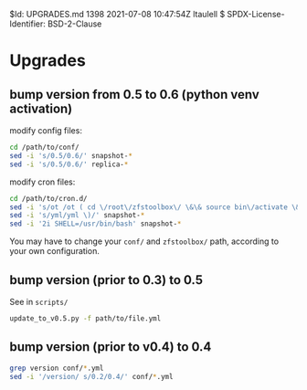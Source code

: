  $Id: UPGRADES.md 1398 2021-07-08 10:47:54Z ltaulell $
 SPDX-License-Identifier: BSD-2-Clause

# Upgrades

## bump version from 0.5 to 0.6 (python venv activation)

modify config files:

``` bash
cd /path/to/conf/
sed -i 's/0.5/0.6/' snapshot-*
sed -i 's/0.5/0.6/' replica-*
```

modify cron files:

``` bash
cd /path/to/cron.d/
sed -i 's/ot /ot ( cd \/root\/zfstoolbox\/ \&\& source bin\/activate \&\& /' snapshot-*
sed -i 's/yml/yml \)/' snapshot-*
sed -i '2i SHELL=/usr/bin/bash' snapshot-*
```
You may have to change your ``conf/`` and ``zfstoolbox/`` path, according to your own configuration.


## bump version (prior to 0.3) to 0.5

See in ``scripts/``

``` bash
update_to_v0.5.py -f path/to/file.yml
```

## bump version (prior to v0.4) to 0.4

``` bash
grep version conf/*.yml
sed -i '/version/ s/0.2/0.4/' conf/*.yml
```

